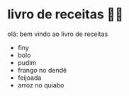 # **livro de receitas  :man_cook:**

olá: bem vindo ao livro de receitas

- finy
- bolo 
- pudim
- frango no dendê
- feijoada
- arroz no quiabo

